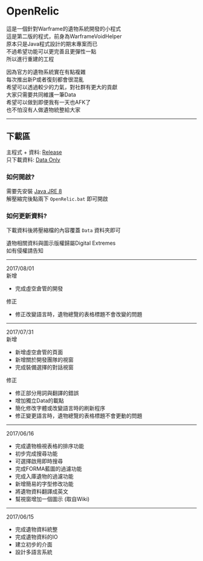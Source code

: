 # OpenRelic  
  
這是一個針對Warframe的遺物系統開發的小程式  
這是第二版的程式，前身為WarframeVoidHelper  
原本只是Java程式設計的期末專案而已  
不過希望功能可以更完善且更彈性一點  
所以進行重建的工程  
  
因為官方的遺物系統實在有點複雜  
每次推出新P或者復刻都會很混亂  
希望可以透過較少的力氣，對社群有更大的貢獻  
大家只需要共同維護一筆Data  
希望可以做到即便我有一天也AFK了  
也不怕沒有人做遺物統整給大家  
  
***
## 下載區  
主程式 + 資料: [Release](https://goo.gl/UwUPwS)  
只下載資料: [Data Only](https://goo.gl/T3aiYG)  
  
### 如何開啟?  
需要先安裝 [Java JRE 8](http://www.oracle.com/technetwork/java/javase/downloads/jre8-downloads-2133155.html)  
解壓縮完後點兩下 `OpenRelic.bat` 即可開啟  
  
### 如何更新資料?  
下載資料後將壓縮檔的內容覆蓋 `Data` 資料夾即可

遺物相關資料與圖示版權歸屬Digital Extremes  
如有侵權請告知  
  
***
2017/08/01  
新增  
+ 完成虛空倉管的開發
  
修正  
+ 修正改變語言時，遺物總覽的表格標題不會改變的問題
  
***
2017/07/31  
新增  
+ 新增虛空倉管的頁面
+ 新增關於開發團隊的視窗
+ 完成裝備選擇的對話視窗
  
修正  
+ 修正部分用詞與翻譯的錯誤
+ 增加獨立Data的載點
+ 簡化修改字體或改變語言時的刷新程序
+ 修正變更語言時，遺物總覽的表格標題不會更動的問題
  
***
2017/06/16
+ 完成遺物檢視表格的排序功能
+ 初步完成搜尋功能
+ 可選擇啟用即時搜尋
+ 完成FORMA藍圖的過濾功能  
+ 完成入庫遺物的過濾功能  
+ 新增簡易的字型修改功能
+ 將遺物資料翻譯成英文
+ 幫視窗增加一個圖示 (取自Wiki)
  
***
2017/06/15  
+ 完成遺物資料統整
+ 完成遺物資料的IO
+ 建立初步的介面
+ 設計多語言系統
